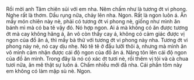 Rồi mời anh Tâm chiên sủi với em nha. Nêm chấm như là tương ớt vi phong. Nghe rất là thơm. Dầu rụng nữa, chảy lên nha. Ngon. Rất là ngon luôn á. Ăn mấy món chiên này nè, phải có tương ớt vi phong nè, giống như mình ăn bánh mì mà có ba tê vậy đó. Nó hợp ngon. Ai á mà không có ăn được tương ớt mà cay không hãng á, ăn vô còn thấy cay á, không có cảm giác được vị ngon của đồ ăn á, thì mấy bà thử với tương ớt vi phong này nha. Tương ớt vi phong này nè, nó cay dịu nhẹ. Nó tê tê ở đầu lưỡi thôi à, nhưng mà mình ăn vô mình cảm nhận được cái độ ngon của đồ ăn á. Nâng tôn lên cái độ ngon của đồ ăn mình. Trong đây là nó có xác ớt tươi nè, rồi thêm vị tỏi và cà chua tươi nữa, ăn mê thật sự luôn á. Chấm nhiều mới đã nha. Cái phần tôm này em không có làm mập sù nè. Ngon.